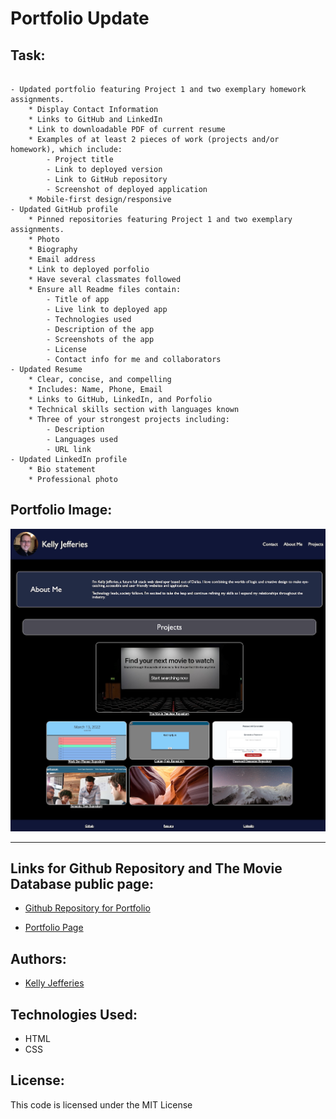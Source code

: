 # Portfolio Update

## Task:
```

- Updated portfolio featuring Project 1 and two exemplary homework assignments.
    * Display Contact Information
    * Links to GitHub and LinkedIn
    * Link to downloadable PDF of current resume
    * Examples of at least 2 pieces of work (projects and/or homework), which include:
        - Project title
        - Link to deployed version
        - Link to GitHub repository
        - Screenshot of deployed application
    * Mobile-first design/responsive
- Updated GitHub profile
    * Pinned repositories featuring Project 1 and two exemplary assignments.
    * Photo
    * Biography
    * Email address
    * Link to deployed porfolio
    * Have several classmates followed
    * Ensure all Readme files contain:
        - Title of app
        - Live link to deployed app
        - Technologies used
        - Description of the app
        - Screenshots of the app
        - License
        - Contact info for me and collaborators
- Updated Resume
    * Clear, concise, and compelling
    * Includes: Name, Phone, Email
    * Links to GitHub, LinkedIn, and Porfolio
    * Technical skills section with languages known
    * Three of your strongest projects including:
        - Description
        - Languages used
        - URL link
- Updated LinkedIn profile
    * Bio statement
    * Professional photo
```
## Portfolio Image:

![Screenshot of Portfolio](./assets/images/portfoliov1.5.png)

----

## Links for Github Repository and The Movie Database public page:

- [Github Repository for Portfolio](https://github.com/ksjefferies/professional-portfolio)

- [Portfolio Page](https://ksjefferies.github.io/professional-portfolio/)

## Authors:

- [Kelly Jefferies](https://github.com/ksjefferies)

## Technologies Used:

- HTML
- CSS

## License:

This code is licensed under the MIT License